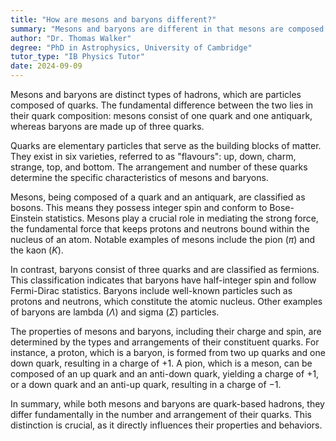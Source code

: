 ```yaml
---
title: "How are mesons and baryons different?"
summary: "Mesons and baryons are different in that mesons are composed of a quark and an antiquark, while baryons consist of three quarks."
author: "Dr. Thomas Walker"
degree: "PhD in Astrophysics, University of Cambridge"
tutor_type: "IB Physics Tutor"
date: 2024-09-09
---
```


Mesons and baryons are distinct types of hadrons, which are particles composed of quarks. The fundamental difference between the two lies in their quark composition: mesons consist of one quark and one antiquark, whereas baryons are made up of three quarks.

Quarks are elementary particles that serve as the building blocks of matter. They exist in six varieties, referred to as "flavours": up, down, charm, strange, top, and bottom. The arrangement and number of these quarks determine the specific characteristics of mesons and baryons.

Mesons, being composed of a quark and an antiquark, are classified as bosons. This means they possess integer spin and conform to Bose-Einstein statistics. Mesons play a crucial role in mediating the strong force, the fundamental force that keeps protons and neutrons bound within the nucleus of an atom. Notable examples of mesons include the pion ($\pi$) and the kaon ($K$).

In contrast, baryons consist of three quarks and are classified as fermions. This classification indicates that baryons have half-integer spin and follow Fermi-Dirac statistics. Baryons include well-known particles such as protons and neutrons, which constitute the atomic nucleus. Other examples of baryons are lambda ($\Lambda$) and sigma ($\Sigma$) particles.

The properties of mesons and baryons, including their charge and spin, are determined by the types and arrangements of their constituent quarks. For instance, a proton, which is a baryon, is formed from two up quarks and one down quark, resulting in a charge of $+1$. A pion, which is a meson, can be composed of an up quark and an anti-down quark, yielding a charge of $+1$, or a down quark and an anti-up quark, resulting in a charge of $-1$.

In summary, while both mesons and baryons are quark-based hadrons, they differ fundamentally in the number and arrangement of their quarks. This distinction is crucial, as it directly influences their properties and behaviors.
    
